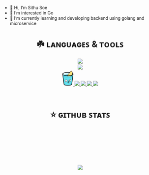 - 👋 Hi, I’m Sithu Soe
- 👀 I’m interested in Go
- 🌱 I’m currently learning and developing backend using golang and microservice

<h1 align="center">☘️ ʟᴀɴɢᴜᴀɢᴇꜱ & ᴛᴏᴏʟꜱ</h1>
<p align="center">
  <a href="https://skillicons.dev">
    <img src="https://skillicons.dev/icons?i=go,js,bash,linux&theme=dark&perline=5" />
    </br>
    <img src="https://skillicons.dev/icons?i=vscode,git,github,mysql,mongo&theme=dark&perline=5" />
    </br>
    <img src="https://raw.githubusercontent.com/gin-gonic/logo/master/color.png" height=50>
    <img src="https://grpc.io/img/logos/grpc-logo.png" height=50>
    <img src="https://avatars.githubusercontent.com/u/10721323?s=200&v=4" height=50>
    <img src="https://avatars.githubusercontent.com/u/33584194?s=200&v=4" height=50>
    <img src="https://avatars.githubusercontent.com/u/15127678?s=200&v=4" height=50>
    
   
  </a>
</p>

<br/>

<h1 align="center">⭐️ ɢɪᴛʜᴜʙ ꜱᴛᴀᴛꜱ</h1>
<div align="center">
    <img align="center" src="https://github-readme-stats.vercel.app/api/top-langs/?username=sithu-go&langs_count=10&layout=compact&theme=gruvbox_duo&hide_border=true&bg_color=323540&title_color=5294E2&icon_color=5294E2&text_color=ffffff&count_private=true"  alt=""/>
</div>

<br/>

<div align="center">
    <img align="center" src="https://github-readme-stats.vercel.app/api?username=sithu-go&theme=gruvbox_duo&show_icons=true&include_all_commits=true&count_private=true&theme=react&hide_border=true&bg_color=323540&title_color=5294E2&icon_color=5294E2&text_color=ffffff&count_private=true"  alt=""/>
</div>

<br/>

<div align="center">
    <img align="center" src="https://github-readme-streak-stats.herokuapp.com/?user=sithu-go&theme=gruvbox_duo&background=323540&hide_border=true&ring=5294E2&currStreakLabel=5294E2&sideNums=FFFFFF&currStreakNum=FFFFFF&sideLabels=5294E2&text_color=ffffff&count_private=true"  alt=""/>
</div>

<div align="center"> 
    <img align="center" src="https://activity-graph.herokuapp.com/graph?username=sithu-go&custom_title=JesusKian's%20Contribution%20Graph&bg_color=323540&color=5294E2&line=FFFFFF&point=5294E2&hide_border=F84C4C&count_private=true"  alt=""/>
</div>

<div align="center"> 

![](http://github-profile-summary-cards.vercel.app/api/cards/profile-details?username=sithu-go&theme=radical)

</div>
<!---
sithu-go/sithu-go is a ✨ special ✨ repository because its `README.md` (this file) appears on your GitHub profile.
You can click the Preview link to take a look at your changes.
--->
